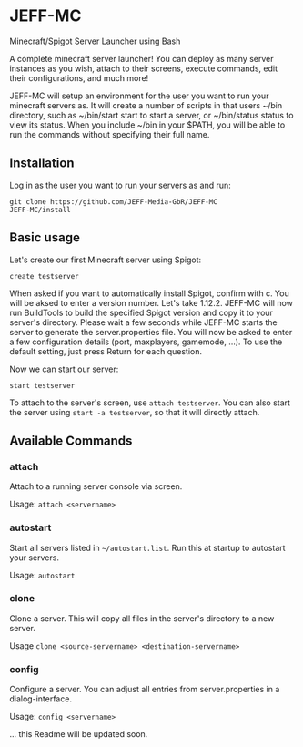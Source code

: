 # JEFF-MC
Minecraft/Spigot Server Launcher using Bash

A complete minecraft server launcher! You can deploy as many server instances as you wish, attach to their screens, execute commands, edit their configurations, and much more!

JEFF-MC will setup an environment for the user you want to run your minecraft servers as. It will create a number of scripts in that users ~/bin directory, such as ~/bin/start start to start a server, or ~/bin/status status to view its status. When you include ~/bin in your $PATH, you will be able to run the commands without specifying their full name.

## Installation
Log in as the user you want to run your servers as and run:
```
git clone https://github.com/JEFF-Media-GbR/JEFF-MC
JEFF-MC/install
```

## Basic usage
Let's create our first Minecraft server using Spigot:
```
create testserver
```
When asked if you want to automatically install Spigot, confirm with c. You will be aksed to enter a version number. Let's take 1.12.2. JEFF-MC will now run BuildTools to build the specified Spigot version and copy it to your server's directory. Please wait a few seconds while JEFF-MC starts the server to generate the server.properties file.
You will now be asked to enter a few configuration details (port, maxplayers, gamemode, ...). To use the default setting, just press Return for each question.

Now we can start our server:
```
start testserver
```

To attach to the server's screen, use `attach testserver`. You can also start the server using `start -a testserver`, so that it will directly attach.

## Available Commands
### attach
Attach to a running server console via screen.

Usage: `attach <servername>`

### autostart
Start all servers listed in `~/autostart.list`. Run this at startup to autostart your servers.

Usage: `autostart`

### clone
Clone a server. This will copy all files in the server's directory to a new server.

Usage `clone <source-servername> <destination-servername>`

### config
Configure a server. You can adjust all entries from server.properties in a dialog-interface.

Usage: `config <servername>`

... this Readme will be updated soon.
